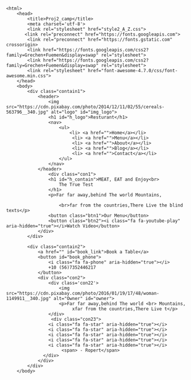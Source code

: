 <!Doctype html>
    <html>
        <head>
            <title>Proj2_camp</title>
            <meta charset='utf-8'>
            <link rel="stylesheet" href="style2_A_Z.css">
           <link rel="preconnect" href="https://fonts.googleapis.com">
            <link rel="preconnect" href="https://fonts.gstatic.com" crossorigin>
            <link href="https://fonts.googleapis.com/css2?family=Grechen+Fuemen&display=swap" rel="stylesheet">
            <link href="https://fonts.googleapis.com/css2?family=Grechen+Fuemen&display=swap" rel="stylesheet">
            <link rel="stylesheet" href="font-awesome-4.7.0/css/font-awesome.min.css">
        </head>
        <body>
            <div class="contain1">
                <header>
                    <img src="https://cdn.pixabay.com/photo/2014/12/11/02/55/cereals-563796__340.jpg" alt="logo" id="img_logo">
                    <h1 id="h_logo">Resturant</h1>
                    <nav>
                        <ul>
                            <li> <a href="">Home</a></li>
                             <li> <a href="">Menu</a></li>
                             <li> <a href="">About</a></li>
                             <li> <a href="">Blog</a></li>
                             <li> <a href="">Contact</a></li>
                        </ul>
                    </nav>
                </header>
                    <div class="con1">
                    <h1 id="h_contain">MEAT, EAT and Enjoy<br>
                        The True Test
                    </h1>
                    <p>Far far away,behind The world Mountains,

                        <br>far from the countries,There Live the blind texts</p>
                    <button class="btn1">Our Menu</button>
                    <button class="btn2"><i class="fa fa-youtube-play" aria-hidden="true"></i>Watch Video</button>
                </div>
            </div>
            
            <div class="contain2">
                <a href="" id="book_link">Book a Table</a>
                <button id="book_phone">
                    <i class="fa fa-phone" aria-hidden="true"></i>
                    +10 (56)7352446217
                </button>
                <div class="con2">
                    <div class='con22'>
                        <img src="https://cdn.pixabay.com/photo/2016/01/19/17/48/woman-1149911__340.jpg" alt="Owner" id="owner">
                        <p>Far far away,behind The world <br> Mountains,
                             xfar from the countries,There Live t</p>
                    </div>
                     <div class="con23">  
                    <i class="fa fa-star" aria-hidden="true"></i>
                    <i class="fa fa-star" aria-hidden="true"></i>
                    <i class="fa fa-star" aria-hidden="true"></i>
                    <i class="fa fa-star" aria-hidden="true"></i>
                    <i class="fa fa-star" aria-hidden="true"></i>
                         <span> - Ropert</span>
                  </div>
                </div>
            </div>
        </body>
</html>
